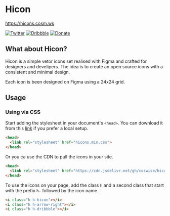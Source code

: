 # Hicon
https://hicons.cosm.ws

[![Twitter](https://img.shields.io/static/v1?label=twitter&message=follow&color=1E9BEB)](https://twitter.com/CosWiSe)
[![Dribbble](https://img.shields.io/static/v1?label=dribbble&message=visit&color=EA4C88)](https://dribbble.com/coswise)
[![Donate](https://img.shields.io/badge/donate-paypal-blue.svg?style=flat-square)](https://www.paypal.me/coswise/2.5)



## What about Hicon?
Hicon is a simple vetor icons set realised with Figma and crafted for designers and develipers.
The idea is to create an open source icons with a consistent and minimal design. 

Each icon is been designed on Figma using a 24x24 grid.

## Usage

### Using via CSS
Start adding the stylesheet in your document's `<head>`.
You can download it from this [link](https://github.com/coswise/css-hicons/blob/master/fonts/hicons.min.css) if you prefer a local setup.

```html
<head>
  <link rel="stylesheet" href="hicons.min.css">
</head>
```

Or you ca use the CDN to pull the icons in your site.

```html
<head>
  <link rel="stylesheet" href="https://cdn.jsdelivr.net/gh/coswise/hicons-css@latest/web-fonts/hicons-v1.1.2.min.css">
</head>
```

To use the icons on your page, add the class `h` and a second class that start with the prefix `h-` followed by the icon name.

```html
<i class="h h-hicon"></i>
<i class="h h-arrow-right"></i>
<i class="h h-dribbble"></i>
```


